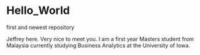 # Hello_World
first and newest repository

Jeffrey here. Very nice to meet you. I am a first year Masters student from Malaysia currently studying Business Analytics at the University of Iowa. 
